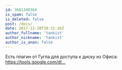 ```yaml
---
id: 3681340364
is_spam: false
is_deleted: false
post: /docs/
date: 2017-12-28T10:31:16Z
author_fullname: 'tankist'
author_nickname: 'tankist'
author_is_anon: false
---
```


<p>Есть плагин от Гугла для доступа к диску из Офиса: <a href="https://tools.google.com/dlpage/driveforoffice?hl=ru" rel="nofollow noopener" title="https://tools.google.com/dlpage/driveforoffice?hl=ru">https://tools.google.com/dl...</a></p>
